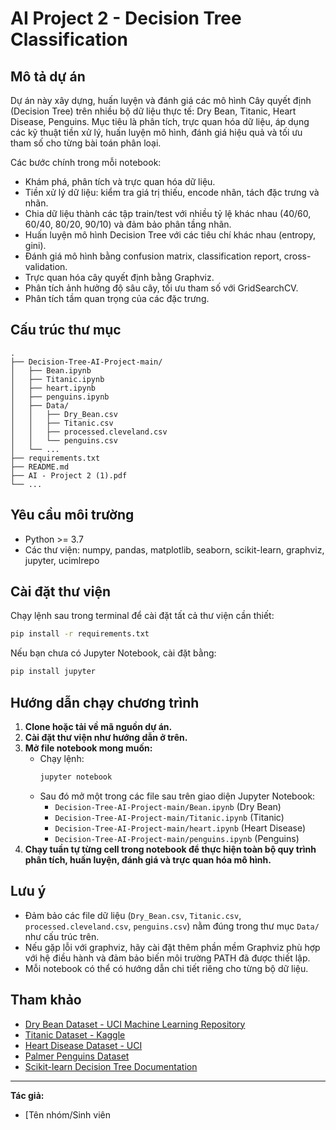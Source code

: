 # AI Project 2 - Decision Tree Classification

## Mô tả dự án

Dự án này xây dựng, huấn luyện và đánh giá các mô hình Cây quyết định (Decision Tree) trên nhiều bộ dữ liệu thực tế: Dry Bean, Titanic, Heart Disease, Penguins. Mục tiêu là phân tích, trực quan hóa dữ liệu, áp dụng các kỹ thuật tiền xử lý, huấn luyện mô hình, đánh giá hiệu quả và tối ưu tham số cho từng bài toán phân loại.

Các bước chính trong mỗi notebook:
- Khám phá, phân tích và trực quan hóa dữ liệu.
- Tiền xử lý dữ liệu: kiểm tra giá trị thiếu, encode nhãn, tách đặc trưng và nhãn.
- Chia dữ liệu thành các tập train/test với nhiều tỷ lệ khác nhau (40/60, 60/40, 80/20, 90/10) và đảm bảo phân tầng nhãn.
- Huấn luyện mô hình Decision Tree với các tiêu chí khác nhau (entropy, gini).
- Đánh giá mô hình bằng confusion matrix, classification report, cross-validation.
- Trực quan hóa cây quyết định bằng Graphviz.
- Phân tích ảnh hưởng độ sâu cây, tối ưu tham số với GridSearchCV.
- Phân tích tầm quan trọng của các đặc trưng.

## Cấu trúc thư mục

```
.
├── Decision-Tree-AI-Project-main/
│   ├── Bean.ipynb
│   ├── Titanic.ipynb
│   ├── heart.ipynb
│   ├── penguins.ipynb
│   ├── Data/
│   │   ├── Dry_Bean.csv
│   │   ├── Titanic.csv
│   │   ├── processed.cleveland.csv
│   │   └── penguins.csv
│   └── ...
├── requirements.txt
├── README.md
├── AI - Project 2 (1).pdf
└── ...
```

## Yêu cầu môi trường

- Python >= 3.7
- Các thư viện: numpy, pandas, matplotlib, seaborn, scikit-learn, graphviz, jupyter, ucimlrepo

## Cài đặt thư viện

Chạy lệnh sau trong terminal để cài đặt tất cả thư viện cần thiết:
```sh
pip install -r requirements.txt
```

Nếu bạn chưa có Jupyter Notebook, cài đặt bằng:
```sh
pip install jupyter
```

## Hướng dẫn chạy chương trình

1. **Clone hoặc tải về mã nguồn dự án.**
2. **Cài đặt thư viện như hướng dẫn ở trên.**
3. **Mở file notebook mong muốn:**
   - Chạy lệnh:
     ```sh
     jupyter notebook
     ```
   - Sau đó mở một trong các file sau trên giao diện Jupyter Notebook:
     - `Decision-Tree-AI-Project-main/Bean.ipynb` (Dry Bean)
     - `Decision-Tree-AI-Project-main/Titanic.ipynb` (Titanic)
     - `Decision-Tree-AI-Project-main/heart.ipynb` (Heart Disease)
     - `Decision-Tree-AI-Project-main/penguins.ipynb` (Penguins)
4. **Chạy tuần tự từng cell trong notebook để thực hiện toàn bộ quy trình phân tích, huấn luyện, đánh giá và trực quan hóa mô hình.**

## Lưu ý

- Đảm bảo các file dữ liệu (`Dry_Bean.csv`, `Titanic.csv`, `processed.cleveland.csv`, `penguins.csv`) nằm đúng trong thư mục `Data/` như cấu trúc trên.
- Nếu gặp lỗi với graphviz, hãy cài đặt thêm phần mềm Graphviz phù hợp với hệ điều hành và đảm bảo biến môi trường PATH đã được thiết lập.
- Mỗi notebook có thể có hướng dẫn chi tiết riêng cho từng bộ dữ liệu.

## Tham khảo

- [Dry Bean Dataset - UCI Machine Learning Repository](https://archive.ics.uci.edu/ml/datasets/Dry+Bean+Dataset)
- [Titanic Dataset - Kaggle](https://www.kaggle.com/c/titanic/data)
- [Heart Disease Dataset - UCI](https://archive.ics.uci.edu/ml/datasets/heart+Disease)
- [Palmer Penguins Dataset](https://github.com/allisonhorst/palmerpenguins)
- [Scikit-learn Decision Tree Documentation](https://scikit-learn.org/stable/modules/tree.html)

---

**Tác giả:**  
- [Tên nhóm/Sinh viên